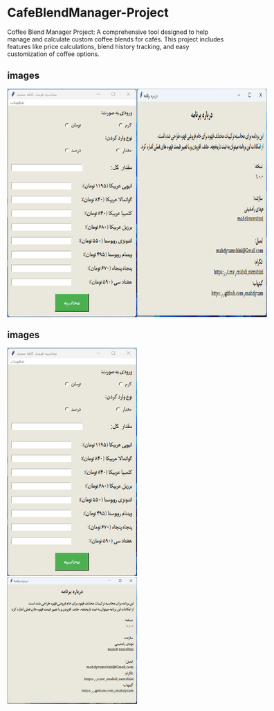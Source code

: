 # CafeBlendManager-Project
Coffee Blend Manager Project: A comprehensive tool designed to help manage and calculate custom coffee blends for cafés. This project includes features like price calculations, blend history tracking, and easy customization of coffee options.
## images
<div style="display: flex; justify-content: space-around;">
    <img src="images/coffee_image_1.png" alt="Coffee Image 1" width="300"/>
    <img src="images/coffee_image_2.png" alt="Coffee Image 2" width="300"/>
</div>

## images

<img src="Images/coffee_image_1.png" alt="Coffee Image 1" width="300"/>
<img src="Images/coffee_image_2.png" alt="Coffee Image 2" width="300"/>
